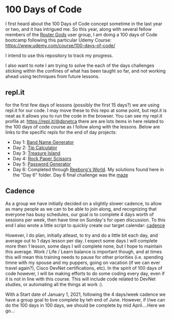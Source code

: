 # 100 Days of Code

I first heard about the 100 Days of Code concept sometime in the last year or two, and it has intrigued me.
So this year, along with several fellow members of the [Router Gods](http://routergods.com) user group, I am
doing a 100 days of Code bootcamp following this particular Udemy Course: https://www.udemy.com/course/100-days-of-code/

I intend to use this repository to track my progress.

I also want to note I am trying to solve the each of the days challenges sticking within the confines of what has been
taught so far, and not working ahead using techniques from future lessons.

## repl.it

for the first few days of lessons (possibly the first 15 days?) we are using repl.it for our code.
I may move these to this repo at some point, but repl.it is neat as it allows you to run the code in the browser.
You can see my repl.it profile at: https://repl.it/@dpnetca there are are lots items in here related to the
100 days of code course as I follow along with the lessons.
Below are links to the specific repls for the end of day projects:

- Day 1: [Band Name Generator](https://repl.it/@dpnetca/band-name-generator-start#main.py)
- Day 2: [Tip Calculator](https://repl.it/@dpnetca/tip-calculator-start#main.py)
- Day 3: [Treasure Island](https://repl.it/@dpnetca/treasure-island-start#main.py)
- Day 4: [Rock Paper Scissors](https://repl.it/@dpnetca/rock-paper-scissors)
- Day 5: [Password Generator](https://repl.it/@dpnetca/password-generator-start#main.py)
- Day 6: Completed through [Reeborg's World](https://reeborg.ca/). My solutions found here in the "Day 6" folder. Day 6 final challenge was the [maze](https://github.com/dpnetca/100daysOfCode/blob/master/day6/maze.py)

## Cadence

As a group we have initially decided on a slightly slower cadence, to allow as many people as we can to be able
to join along, and recognizing that everyone has busy schedules, our goal is to complete 4 days worth of sessions
per week, then have time on Sunday's for open discussion. To this end I also wrote a little script to quickly
create our target calendar: [cadence](https://repl.it/@dpnetca/cadence#main.py)

However, I do plan, initially atleast, to try and do a little bit each day, and average out to 1 days lesson per day.
I expect some days I will complete more then 1 lesson, some days I will complete none, but I hope to maintain this
average. Work / Life / Learn balance is important though, and at times this will mean this training needs to pause
for other priorities (i.e. spending timne with my spouse and my puppers, going on vacation (if we can ever travel again?),
Cisco DevNet certifications, etc). In the spirit of 100 days of code however, I will be making efforts to do some coding every day,
even if it is not in line with this course. This will include code related to DevNet studies, or automating all the things
at work :).

With a Start date of January 1, 2021, following the 4 days/week cadence we have a group goal to bve complete by teh end of June.
However, if I/we can do the 100 days in 100 days, we should be complete by mid April....Here we go...
